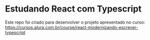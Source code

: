# Estudando React com Typescript

Este repo foi criado para desenvolver o projeto apresentado no curso: https://cursos.alura.com.br/course/react-modernizando-escrever-typescript
